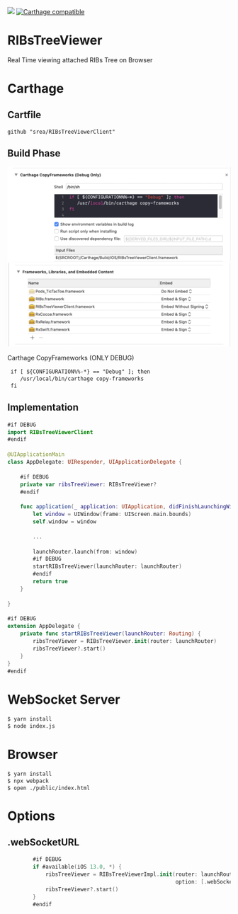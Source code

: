 ![](https://img.shields.io/github/license/srea/RIBsTreeViewerClient.svg) 
[![Carthage compatible](https://img.shields.io/badge/Carthage-compatible-4BC51D.svg?style=flat)](https://github.com/Carthage/Carthage)
# RIBsTreeViewer

Real Time viewing attached RIBs Tree on Browser

# Carthage

## Cartfile

```shell
github "srea/RIBsTreeViewerClient"
```

## Build Phase

![](./docs/Carthage_BuildPhase.png)  
![](./docs/Carthage_Embedded.png)

Carthage CopyFrameworks (ONLY DEBUG)

```shell
 if [ ${CONFIGURATION%%-*} == "Debug" ]; then
    /usr/local/bin/carthage copy-frameworks
 fi
```

## Implementation

```swift
#if DEBUG
import RIBsTreeViewerClient
#endif

@UIApplicationMain
class AppDelegate: UIResponder, UIApplicationDelegate {

    #if DEBUG
    private var ribsTreeViewer: RIBsTreeViewer?
    #endif

    func application(_ application: UIApplication, didFinishLaunchingWithOptions launchOptions: [UIApplication.LaunchOptionsKey: Any]?) -> Bool {
        let window = UIWindow(frame: UIScreen.main.bounds)
        self.window = window

        ... 

        launchRouter.launch(from: window)
        #if DEBUG
        startRIBsTreeViewer(launchRouter: launchRouter)
        #endif
        return true
    }

}

#if DEBUG
extension AppDelegate {
    private func startRIBsTreeViewer(launchRouter: Routing) {
        ribsTreeViewer = RIBsTreeViewer.init(router: launchRouter)
        ribsTreeViewer?.start()
    }
}
#endif
```

# WebSocket Server

```shell
$ yarn install
$ node index.js
```

# Browser

```shell
$ yarn install
$ npx webpack
$ open ./public/index.html
```

# Options

## .webSocketURL

```swift
        #if DEBUG
        if #available(iOS 13.0, *) {
            ribsTreeViewer = RIBsTreeViewerImpl.init(router: launchRouter,
                                                     option: [.webSocketURL: "ws://0.0.0.0:8080"])
            ribsTreeViewer?.start()
        }
        #endif
```
